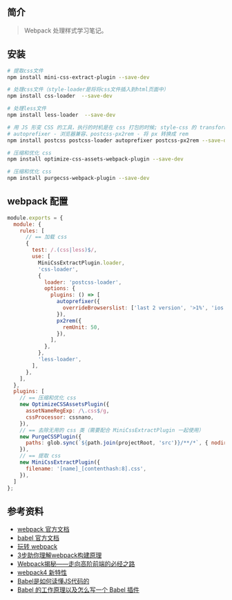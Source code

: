 ## 简介

> Webpack 处理样式学习笔记。

## 安装

```bash
# 提取css文件
npm install mini-css-extract-plugin --save-dev

# 处理css文件（style-loader是将将css文件插入到html页面中）
npm install css-loader  --save-dev

# 处理less文件
npm install less-loader  --save-dev 

# 用 JS 形变 CSS 的工具，执行的时机是在 css 打包的时候; style-css 的 transform 配置是在浏览器环境
# autoprefixer - 浏览器兼容、postcss-px2rem - 将 px 转换成 rem 
npm install postcss postcss-loader autoprefixer postcss-px2rem --save-dev

# 压缩和优化 css
npm install optimize-css-assets-webpack-plugin --save-dev

# 压缩和优化 css
npm install purgecss-webpack-plugin --save-dev
```

## webpack 配置

```js
module.exports = {
  module: {
    rules: [
      // == 加载 css
      {
        test: /.(css|less)$/,
        use: [
          MiniCssExtractPlugin.loader,
          'css-loader',
          {
            loader: 'postcss-loader',
            options: {
              plugins: () => [
                autoprefixer({
                  overrideBrowserslist: ['last 2 version', '>1%', 'ios 7'],
                }),
                px2rem({
                  remUnit: 50,
                }),
              ],
            },
          },
          'less-loader',
        ],
      },
    ],
  },
  plugins: [
    // == 压缩和优化 css
    new OptimizeCSSAssetsPlugin({
      assetNameRegExp: /\.css$/g,
      cssProcessor: cssnano,
    }),
    // == 去除无用的 css 类（需要配合 MiniCssExtractPlugin 一起使用）
    new PurgeCSSPlugin({
      paths: glob.sync(`${path.join(projectRoot, 'src')}/**/*`, { nodir: true }),
    }),
    // == 提取 css
    new MiniCssExtractPlugin({
      filename: '[name]_[contenthash:8].css',
    }),
  ]
};
```

## 参考资料

- [webpack 官方文档](https://webpack.js.org/)
- [babel 官方文档](https://babeljs.io/)
- [玩转 webpack](https://time.geekbang.org/course/intro/100028901)
- [3步助你理解webpack构建原理](https://learn.kaikeba.com/catalog/211875)
- [Webpack揭秘——走向高阶前端的必经之路 ](https://juejin.im/post/6844903685407916039)
- [webpack4 新特性](https://lz5z.com/webpack4-new/)
- [Babel是如何读懂JS代码的](https://zhuanlan.zhihu.com/p/27289600)
- [Babel 的工作原理以及怎么写一个 Babel 插件](https://cloud.tencent.com/developer/article/1520124)
